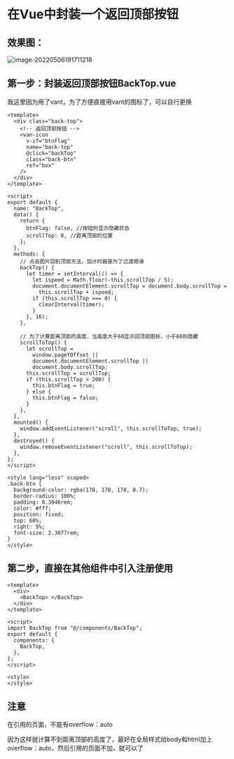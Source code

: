 # 在Vue中封装一个返回顶部按钮

## 效果图：

![image-20220506191711218](https://cdn.jsdelivr.net/gh/aaaa8880788/duck-img//blog/Vue/Vue2%E4%B8%AD%E5%B0%81%E8%A3%9D%E4%B8%80%E5%80%8B%E8%BF%94%E5%9B%9E%E9%A0%82%E9%83%A8%E6%8C%89%E9%88%95/image-20220506191711218.png)

## 第一步：封装返回顶部按钮BackTop.vue

我这里因为用了vant，为了方便直接用vant的图标了，可以自行更换

```
<template>
  <div class="back-top">
    <!-- 返回顶部按钮 -->
    <van-icon
      v-if="btnFlag"
      name="back-top"
      @click="backTop"
      class="back-btn"
      ref="box"
    />
  </div>
</template>

<script>
export default {
  name: "BackTop",
  data() {
    return {
      btnFlag: false, //按钮的显示隐藏状态
      scrollTop: 0, //距离顶部的位置
    };
  },
  methods: {
    // 点击图片回到顶部方法，加计时器是为了过渡顺滑
    backTop() {
      let timer = setInterval(() => {
        let ispeed = Math.floor(-this.scrollTop / 5);
        document.documentElement.scrollTop = document.body.scrollTop =
          this.scrollTop + ispeed;
        if (this.scrollTop === 0) {
          clearInterval(timer);
        }
      }, 16);
    },

    // 为了计算距离顶部的高度，当高度大于60显示回顶部图标，小于60则隐藏
    scrollToTop() {
      let scrollTop =
        window.pageYOffset ||
        document.documentElement.scrollTop ||
        document.body.scrollTop;
      this.scrollTop = scrollTop;
      if (this.scrollTop > 200) {
        this.btnFlag = true;
      } else {
        this.btnFlag = false;
      }
    },
  },
  mounted() {
    window.addEventListener("scroll", this.scrollToTop, true);
  },
  destroyed() {
    window.removeEventListener("scroll", this.scrollToTop);
  },
};
</script>

<style lang="less" scoped>
.back-btn {
  background-color: rgba(178, 178, 178, 0.7);
  border-radius: 100%;
  padding: 0.3846rem;
  color: #fff;
  position: fixed;
  top: 60%;
  right: 5%;
  font-size: 2.3077rem;
}
</style>
```

## 第二步，直接在其他组件中引入注册使用

```
<template>
  <div>
    <BackTop> </BackTop>
  </div>
</template>

<script>
import BackTop from "@/components/BackTop";
export default {
  components: {
    BackTop,
  },
};
</script>

<style>
</style>
```

## 注意

在引用的页面，不能有overflow：auto

因为这样就计算不到距离顶部的高度了，最好在全局样式给body和html加上overflow：auto，然后引用的页面不加，就可以了

